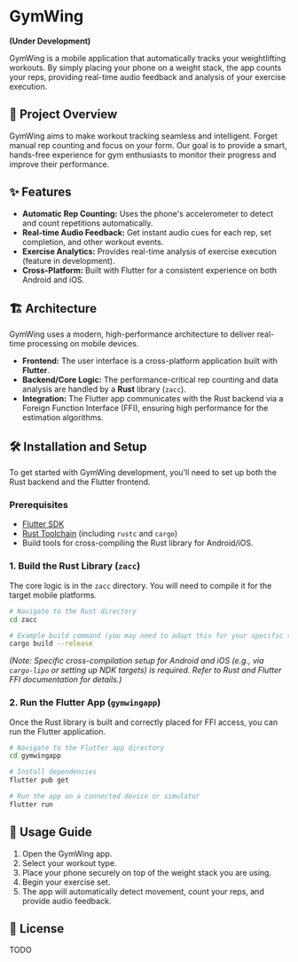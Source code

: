 # GymWing

**(Under Development)**

GymWing is a mobile application that automatically tracks your weightlifting workouts. By simply placing your phone on a weight stack, the app counts your reps, providing real-time audio feedback and analysis of your exercise execution.

## 🚀 Project Overview

GymWing aims to make workout tracking seamless and intelligent. Forget manual rep counting and focus on your form. Our goal is to provide a smart, hands-free experience for gym enthusiasts to monitor their progress and improve their performance.

## ✨ Features

*   **Automatic Rep Counting:** Uses the phone's accelerometer to detect and count repetitions automatically.
*   **Real-time Audio Feedback:** Get instant audio cues for each rep, set completion, and other workout events.
*   **Exercise Analytics:** Provides real-time analysis of exercise execution (feature in development).
*   **Cross-Platform:** Built with Flutter for a consistent experience on both Android and iOS.

## 🏗️ Architecture

GymWing uses a modern, high-performance architecture to deliver real-time processing on mobile devices.

*   **Frontend:** The user interface is a cross-platform application built with **Flutter**.
*   **Backend/Core Logic:** The performance-critical rep counting and data analysis are handled by a **Rust** library (`zacc`).
*   **Integration:** The Flutter app communicates with the Rust backend via a Foreign Function Interface (FFI), ensuring high performance for the estimation algorithms.

## 🛠️ Installation and Setup

To get started with GymWing development, you'll need to set up both the Rust backend and the Flutter frontend.

### Prerequisites

*   [Flutter SDK](https://flutter.dev/docs/get-started/install)
*   [Rust Toolchain](https://www.rust-lang.org/tools/install) (including `rustc` and `cargo`)
*   Build tools for cross-compiling the Rust library for Android/iOS.

### 1. Build the Rust Library (`zacc`)

The core logic is in the `zacc` directory. You will need to compile it for the target mobile platforms.

```bash
# Navigate to the Rust directory
cd zacc

# Example build command (you may need to adapt this for your specific target)
cargo build --release
```
*(Note: Specific cross-compilation setup for Android and iOS (e.g., via `cargo-lipo` or setting up NDK targets) is required. Refer to Rust and Flutter FFI documentation for details.)*

### 2. Run the Flutter App (`gymwingapp`)

Once the Rust library is built and correctly placed for FFI access, you can run the Flutter application.

```bash
# Navigate to the Flutter app directory
cd gymwingapp

# Install dependencies
flutter pub get

# Run the app on a connected device or simulator
flutter run
```

## 📖 Usage Guide

1.  Open the GymWing app.
2.  Select your workout type.
3.  Place your phone securely on top of the weight stack you are using.
4.  Begin your exercise set.
5.  The app will automatically detect movement, count your reps, and provide audio feedback.

## 📄 License
TODO